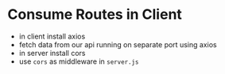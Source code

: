 # Consume Routes in Client

* in client install axios
* fetch data from our api running on separate port using axios
* in server install cors
* use `cors` as middleware in `server.js`

